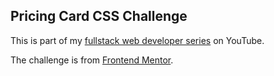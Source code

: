 ## Pricing Card CSS Challenge

This is part of my [fullstack web developer series](https://www.youtube.com/watch?v=ZZJT5uskuvI&list=PLYQSCk-qyTW37zDPzcAyzCsnypFQrhUcq) on YouTube.

The challenge is from [Frontend Mentor](https://www.frontendmentor.io/).
